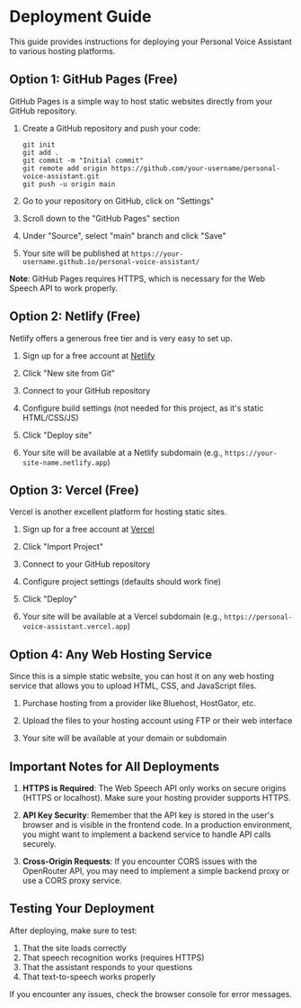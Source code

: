 # Deployment Guide

This guide provides instructions for deploying your Personal Voice Assistant to various hosting platforms.

## Option 1: GitHub Pages (Free)

GitHub Pages is a simple way to host static websites directly from your GitHub repository.

1. Create a GitHub repository and push your code:
   ```
   git init
   git add .
   git commit -m "Initial commit"
   git remote add origin https://github.com/your-username/personal-voice-assistant.git
   git push -u origin main
   ```

2. Go to your repository on GitHub, click on "Settings"

3. Scroll down to the "GitHub Pages" section

4. Under "Source", select "main" branch and click "Save"

5. Your site will be published at `https://your-username.github.io/personal-voice-assistant/`

**Note**: GitHub Pages requires HTTPS, which is necessary for the Web Speech API to work properly.

## Option 2: Netlify (Free)

Netlify offers a generous free tier and is very easy to set up.

1. Sign up for a free account at [Netlify](https://www.netlify.com/)

2. Click "New site from Git"

3. Connect to your GitHub repository

4. Configure build settings (not needed for this project, as it's static HTML/CSS/JS)

5. Click "Deploy site"

6. Your site will be available at a Netlify subdomain (e.g., `https://your-site-name.netlify.app`)

## Option 3: Vercel (Free)

Vercel is another excellent platform for hosting static sites.

1. Sign up for a free account at [Vercel](https://vercel.com/)

2. Click "Import Project"

3. Connect to your GitHub repository

4. Configure project settings (defaults should work fine)

5. Click "Deploy"

6. Your site will be available at a Vercel subdomain (e.g., `https://personal-voice-assistant.vercel.app`)

## Option 4: Any Web Hosting Service

Since this is a simple static website, you can host it on any web hosting service that allows you to upload HTML, CSS, and JavaScript files.

1. Purchase hosting from a provider like Bluehost, HostGator, etc.

2. Upload the files to your hosting account using FTP or their web interface

3. Your site will be available at your domain or subdomain

## Important Notes for All Deployments

1. **HTTPS is Required**: The Web Speech API only works on secure origins (HTTPS or localhost). Make sure your hosting provider supports HTTPS.

2. **API Key Security**: Remember that the API key is stored in the user's browser and is visible in the frontend code. In a production environment, you might want to implement a backend service to handle API calls securely.

3. **Cross-Origin Requests**: If you encounter CORS issues with the OpenRouter API, you may need to implement a simple backend proxy or use a CORS proxy service.

## Testing Your Deployment

After deploying, make sure to test:

1. That the site loads correctly
2. That speech recognition works (requires HTTPS)
3. That the assistant responds to your questions
4. That text-to-speech works properly

If you encounter any issues, check the browser console for error messages.